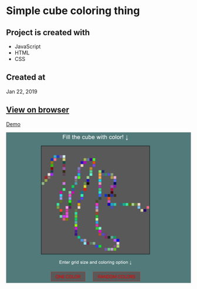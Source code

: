 # Simple cube coloring thing

## Project is created with
* JavaScript
* HTML
* CSS

## Created at
Jan 22, 2019

## [View on browser](https://n00bg1rl.github.io/sketch/)
[Demo](https://n00bg1rl.github.io/sketch/)

![github](./github.png)
